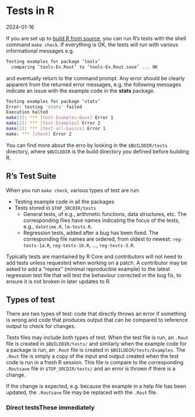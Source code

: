 Tests in R
================
2024-01-16

If you are set up to [build R from source](link), you can run R’s tests
with the shell command `make check`. If everything is OK, the tests will
run with various informational messages e.g. 

``` sh
Testing examples for package ‘tools’
  comparing ‘tools-Ex.Rout’ to ‘tools-Ex.Rout.save’ ... OK
```

and eventually return to the command prompt. Any error should be clearly
apparent from the returned error messages, e.g. the following messages
indicate an issue with the example code in the **stats** package.

``` sh
Testing examples for package ‘stats’
Error: testing 'stats' failed
Execution halted
make[3]: *** [test-Examples-Base] Error 1
make[2]: *** [test-Examples] Error 2
make[1]: *** [test-all-basics] Error 1
make: *** [check] Error 2
```

You can find more about the erro by looking in the `$BUILDDIR/tests`
directory, where `$BUILDDIR` is the build directory you defined before
building R.

## R’s Test Suite

When you run `make check`, various types of test are run:

- Testing example code in all the packages
- Tests stored in `$TOP_SRCDIR/tests`
  - General tests, of e.g., arithmetic functions, data structures, etc.
    The corresponding files have names indicating the focus of the
    tests, e.g., `datetime.R`, `lm-tests.R`.
  - Regression tests, added after a bug has been fixed. The
    corresponding file names are ordered, from oldest to newest:
    `reg-tests-1a.R`, `reg-tests-1b.R`, …, `reg-tests-3.R`.

Typically tests are maintained by R Core and contributors will not need
to add tests unless requested when working on a patch. A contributor may
be asked to add a “reprex” (minimal reproducible example) to the latest
regression test file that will test the behaviour corrected in the bug
fix, to ensure it is not broken in later updates to R.

## Types of test

There are two types of test: code that directly throws an error if
something is wrong and code that produces output that can be compared to
reference output to check for changes.

Tests files may include both types of test. When the test file is run,
an `.Rout` file is created in `$BUILDDIR/tests/` and similarly when the
example code for a package is run, an `.Rout` file is created in
`$BUILDDIR/tests/Examples`. The `.Rout` file is simply a copy of the
input and output created when the test code is run in a fresh R session.
This file is compare to the corresponding `.Routsave` file in
`$TOP_SRCDIR/tests/` and an error is thrown if there is a change.

If the change is expected, e.g. because the example in a help file has
been updated, the `.Routsave` file may be replaced with the `.Rout`
file.

### Direct testsThese immediately
